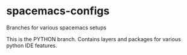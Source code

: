 # spacemacs-configs
Branches for various spacemacs setups

This is the PYTHON branch. Contains layers and packages for various python IDE features.
